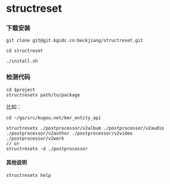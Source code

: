 # structreset

### 下载安装

```
git clone git@git.kgidc.cn:beckjiang/structreset.git

cd structreset

./install.sh
```

### 检测代码 

```
cd $project
structresetx path/to/package
```
比如：
```
cd ~/go/src/kugou.net/kmr_entity_api

structresetx ./postprocessor/v2album ./postprocessor/v2audio ./postprocessor/v2author ./postprocessor/v2video ./postprocessor/v2work
// or
structresetx -d ./postprocessor
```

#### 其他说明
```
structresetx help
```